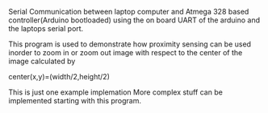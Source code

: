 Serial Communication between laptop computer and Atmega 328 based controller(Arduino bootloaded) using the on board UART of the arduino and the laptops serial port.


This program is used to demonstrate how proximity sensing can be used inorder to zoom in or zoom out image with respect
to the center of the image calculated by

center(x,y)=(width/2,height/2)

This is just one example implemation 
More complex stuff can be implemented starting with this program.
